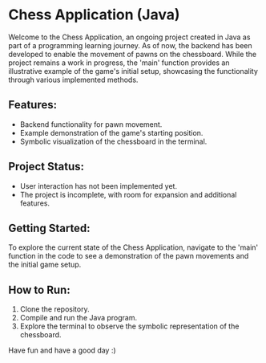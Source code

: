# Chess Application (Java)

Welcome to the Chess Application, an ongoing project created in Java as part of a programming learning journey. 
As of now, the backend has been developed to enable the movement of pawns on the chessboard. 
While the project remains a work in progress, the 'main' function provides an illustrative example of the game's initial setup, 
showcasing the functionality through various implemented methods.

## Features:
- Backend functionality for pawn movement.
- Example demonstration of the game's starting position.
- Symbolic visualization of the chessboard in the terminal.

## Project Status:
- User interaction has not been implemented yet.
- The project is incomplete, with room for expansion and additional features.

## Getting Started:
To explore the current state of the Chess Application, navigate to the 'main' function in the code to see a demonstration of the pawn movements and the initial game setup.

## How to Run:
1. Clone the repository.
2. Compile and run the Java program.
3. Explore the terminal to observe the symbolic representation of the chessboard.

Have fun and have a good day :)

